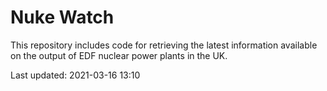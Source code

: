 # Nuke Watch

This repository includes code for retrieving the latest information available on the output of EDF nuclear power plants in the UK.

Last updated: 2021-03-16 13:10
